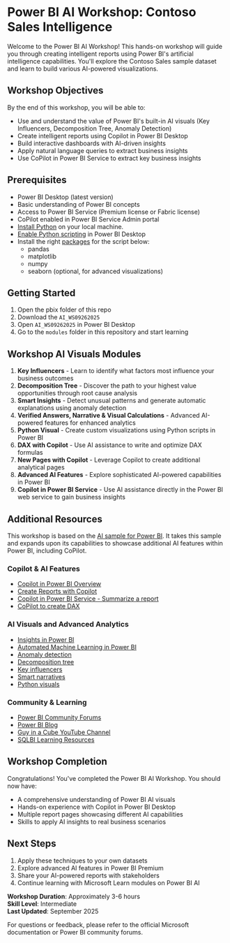 # Power BI AI Workshop: Contoso Sales Intelligence

Welcome to the Power BI AI Workshop! This hands-on workshop will guide you through creating intelligent reports using Power BI's artificial intelligence capabilities. You'll explore the Contoso Sales sample dataset and learn to build various AI-powered visualizations.

## Workshop Objectives

By the end of this workshop, you will be able to:
- Use and understand the value of Power BI's built-in AI visuals (Key Influencers, Decomposition Tree, Anomaly Detection)
- Create intelligent reports using Copilot in Power BI Desktop
- Build interactive dashboards with AI-driven insights
- Apply natural language queries to extract business insights
- Use CoPilot in Power BI Service to extract key business insights

## Prerequisites

- Power BI Desktop (latest version)
- Basic understanding of Power BI concepts
- Access to Power BI Service (Premium license or Fabric license)
- CoPilot enabled in Power BI Service Admin portal
- [Install Python](https://www.python.org/) on your local machine.
- [Enable Python scripting](https://learn.microsoft.com/en-us/power-bi/connect-data/desktop-python-scripts#enable-python-scripting) in Power BI Desktop
- Install the right [packages](https://learn.microsoft.com/en-us/power-bi/connect-data/service-python-packages-support) for the script below:
   - pandas
   - matplotlib
   - numpy
   - seaborn (optional, for advanced visualizations)

## Getting Started

1. Open the pbix folder of this repo
2. Download the `AI_WS09262025`
3. Open `AI_WS09262025` in Power BI Desktop
4. Go to the `modules` folder in this repository and start learning

## Workshop AI Visuals Modules

1. **Key Influencers** - Learn to identify what factors most influence your business outcomes
2. **Decomposition Tree** - Discover the path to your highest value opportunities through root cause analysis
3. **Smart Insights** - Detect unusual patterns and generate automatic explanations using anomaly detection
4. **Verified Answers, Narrative & Visual Calculations** - Advanced AI-powered features for enhanced analytics
5. **Python Visual** - Create custom visualizations using Python scripts in Power BI
6. **DAX with Copilot** - Use AI assistance to write and optimize DAX formulas
7. **New Pages with Copilot** - Leverage Copilot to create additional analytical pages
8. **Advanced AI Features** - Explore sophisticated AI-powered capabilities in Power BI
9. **Copilot in Power BI Service** - Use AI assistance directly in the Power BI web service to gain business insights

## Additional Resources

This workshop is based on the [AI sample for Power BI](https://learn.microsoft.com/en-us/power-bi/create-reports/sample-artificial-intelligence). It takes this sample and expands upon its capabilities to showcase additional AI features within Power BI, including CoPilot.

### Copilot & AI Features
- [Copilot in Power BI Overview](https://learn.microsoft.com/en-us/power-bi/create-reports/copilot-introduction)
- [Create Reports with Copilot](https://learn.microsoft.com/en-us/power-bi/create-reports/copilot-create-desktop-report)
- [Copilot in Power BI Service - Summarize a report](https://learn.microsoft.com/en-us/power-bi/create-reports/copilot-pane-summarize-content)
- [CoPilot to create DAX](https://learn.microsoft.com/en-us/dax/dax-copilot?toc=%2Fpower-bi%2Fcreate-reports%2FTOC.json&bc=%2Fpower-bi%2Fcreate-reports%2Fbreadcrumb%2Ftoc.json)

### AI Visuals and Advanced Analytics
- [Insights in Power BI](https://learn.microsoft.com/en-us/power-bi/create-reports/insights)
- [Automated Machine Learning in Power BI](https://learn.microsoft.com/en-us/power-bi/connect-data/service-machine-learning-integration)
- [Anomaly detection](https://learn.microsoft.com/en-us/power-bi/visuals/power-bi-visualization-anomaly-detection)
- [Decomposition tree](https://learn.microsoft.com/en-us/power-bi/visuals/power-bi-visualization-decomposition-tree)
- [Key influencers](https://learn.microsoft.com/en-us/power-bi/visuals/power-bi-visualization-influencers?tabs=powerbi-desktop)
- [Smart narratives](https://learn.microsoft.com/en-us/power-bi/visuals/power-bi-visualization-smart-narrative)
- [Python visuals](https://learn.microsoft.com/en-us/power-bi/connect-data/desktop-python-visuals)

### Community & Learning
- [Power BI Community Forums](https://community.fabric.microsoft.com/t5/Power-BI-forums/ct-p/powerbi)
- [Power BI Blog](https://powerbi.microsoft.com/en-us/blog/)
- [Guy in a Cube YouTube Channel](https://www.youtube.com/@GuyInACube/videos)
- [SQLBI Learning Resources](https://www.sqlbi.com/)

## Workshop Completion

Congratulations! You've completed the Power BI AI Workshop. You should now have:
- A comprehensive understanding of Power BI AI visuals
- Hands-on experience with Copilot in Power BI Desktop
- Multiple report pages showcasing different AI capabilities
- Skills to apply AI insights to real business scenarios

## Next Steps

1. Apply these techniques to your own datasets
2. Explore advanced AI features in Power BI Premium
3. Share your AI-powered reports with stakeholders
4. Continue learning with Microsoft Learn modules on Power BI AI

**Workshop Duration**: Approximately 3-6 hours  
**Skill Level**: Intermediate  
**Last Updated**: September 2025

For questions or feedback, please refer to the official Microsoft documentation or Power BI community forums.